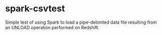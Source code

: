 # spark-csvtest

Simple test of using Spark to load a pipe-delimited data file resulting from an UNLOAD operation performed on Redshift.


